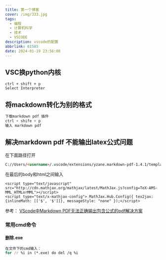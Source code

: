 ```yaml
---
title: 第一个博客
cover: /img/333.jpg
tags:
  - 编程
  - 计算机科学
  - 技术
  - VSCODE
description: vscode的配置
abbrlink: 61585
date: 2024-01-19 23:56:08
---
```

## VSC换python内核
```
ctrl + shift + p
Select Interpreter
```
## 将mackdown转化为别的格式
```python
下载markdown pdf 插件
ctrl + shife + p 
输入 markdown pdf
```
## 解决markdown pdf 不能输出latex公式问题
在下面路径打开
```html
C://Users/<username>/.vscode/extensions/yzane.markdown-pdf-1.4.1/template/template.html
```
在最后的body和html之间输入
```
<script type="text/javascript" src="http://cdn.mathjax.org/mathjax/latest/MathJax.js?config=TeX-AMS-MML_HTMLorMML"></script>
<script type="text/x-mathjax-config"> MathJax.Hub.Config({ tex2jax: {inlineMath: [['$', '$']]}, messageStyle: "none" });</script>
```
参考：
[VScode中Markdown PDF无法正确输出包含公式的pdf解决方案](https://blog.csdn.net/qq_18506419/article/details/103461825)

### 常用cmd命令
#### 删除.exe
```cmd
在文件下的cmd输入：
for /r %i in (*.exe) do del /q %i
```
~~~